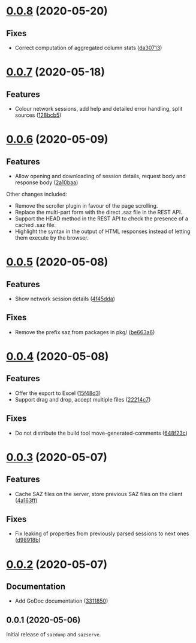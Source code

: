 # [0.0.8](https://github.com/prantlf/saz-tools/compare/v0.0.7...v0.0.8) (2020-05-20)

## Fixes

* Correct computation of aggregated column stats ([da30713](https://github.com/prantlf/saz-tools/da30713688aa92358d79318e2881d6cfbad67a6a))

# [0.0.7](https://github.com/prantlf/saz-tools/compare/v0.0.6...v0.0.7) (2020-05-18)

## Features

* Colour network sessions, add help and detailed error handling, split sources ([128bcb5](https://github.com/prantlf/saz-tools/128bcb51c12272870959ff7678777fe718d49e10))

# [0.0.6](https://github.com/prantlf/saz-tools/compare/v0.0.5...v0.0.6) (2020-05-09)

## Features

* Allow opening and downloading of session details, request body and response body ([2a10baa](https://github.com/prantlf/saz-tools/2a10baaf831a4c80068f95b9609fb90481810c5))

Other changes included:

* Remove the scroller plugin in favour of the page scrolling.
* Replace the multi-part form with the direct .saz file in the REST API.
* Support the HEAD method in the REST API to check the presence of a cached .saz file.
* Highlight the syntax in the output of HTML responses instead of letting them execute by the browser.

# [0.0.5](https://github.com/prantlf/saz-tools/compare/v0.0.4...v0.0.5) (2020-05-08)

## Features

* Show network session details ([4f45dda](https://github.com/prantlf/saz-tools/4f45ddad8a9f2277371a615e8b19390b15e3f5fa))

## Fixes

* Remove the prefix saz from packages in pkg/ ([be663a6](https://github.com/prantlf/saz-tools/be663a6d379c96f618142704698d008844348781))

# [0.0.4](https://github.com/prantlf/saz-tools/compare/v0.0.3...v0.0.4) (2020-05-08)

## Features

* Offer the export to Excel ([15f48d3](https://github.com/prantlf/saz-tools/15f48d34cc1c99ba86098dba1ca81f709091ff07))
* Support drag and drop, accept multiple files ([22214c7](https://github.com/prantlf/saz-tools/22214c7c32c37fac9dc3feea4620b696b1ae697b))

## Fixes

* Do not distribute the build tool move-generated-comments ([648f23c](https://github.com/prantlf/saz-tools/648f23c4d917e5915907511db9d0b18176464f82))

# [0.0.3](https://github.com/prantlf/saz-tools/compare/v0.0.2...v0.0.3) (2020-05-07)

## Features

* Cache SAZ files on the server, store previous SAZ files on the client ([4a163ff](https://github.com/prantlf/saz-tools/4a163ff2a262b5ed664792e8412a31c64de0b041))

## Fixes

* Fix leaking of properties from previously parsed sessions to next ones ([d98918b](https://github.com/prantlf/saz-tools/d98918b23365949c4a01d7c6ca03f667b6fc348d))

# [0.0.2](https://github.com/prantlf/saz-tools/compare/v0.0.1...v0.0.2) (2020-05-07)

## Documentation

* Add GoDoc documentation ([3311850](https://github.com/prantlf/saz-tools/331185019877e370cdb7ba69e5a640212a02d551))

## 0.0.1 (2020-05-06)

Initial release of `sazdump` and `sazserve`.
